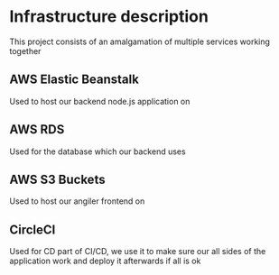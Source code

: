 # Infrastructure description

This project consists of an amalgamation of multiple services working together 

## AWS Elastic Beanstalk

Used to host our backend node.js application on

## AWS RDS 

Used for the database which our backend uses

## AWS S3 Buckets

Used to host our angiler frontend on

## CircleCI

Used for CD part of CI/CD, we use it to make sure our all sides of the application work and deploy it afterwards if all is ok
